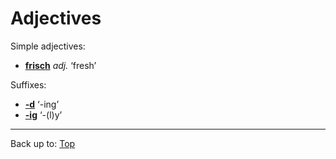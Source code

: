 # Adjectives

Simple adjectives:
- **[frisch](f/fr/frisch.md)** *adj.* ‘fresh’

Suffixes:
- **[-d](suffixes/_d.md)** ‘-ing’
- **[-ig](suffixes/_ig.md)** ‘-(l)y’

----

Back up to: [Top](../index.md)
